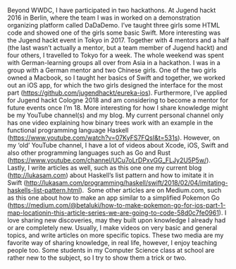 Beyond WWDC, I have participated in two hackathons. At Jugend hackt 2016 in Berlin, where the team I was in worked on a demonstration organizing platform called DaDaDemo. I’ve taught three girls some HTML code and showed one of the girls some basic Swift. More interesting was the Jugend hackt event in Tokyo in 2017. Together with 4 mentors and a half (the last wasn’t actually a mentor, but a team member of Jugend hackt) and four others, I travelled to Tokyo for a week. The whole weekend was spent with German-learning groups all over from Asia in a hackathon. I was in a group with a German mentor and two Chinese girls. One of the two girls owned a Macbook, so I taught her basics of Swift and together, we worked out an iOS app, for which the two girls designed the interface for the most part (https://github.com/jugendhackt/eureka-ios). Furthermore, I’ve applied for Jugend hackt Cologne 2018 and am considering to become a mentor for future events once I’m 18.
More interesting for how I share knowledge might be my YouTube channel(s) and my blog. My current personal channel only has one video explaining how binary trees work with an example in the functional programming language Haskell (https://www.youtube.com/watch?v=07KyFS7FQsI&t=531s). However, on my ‘old’ YouTube channel, I have a lot of videos about Xcode, iOS, Swift and also other programming languages such as Go and Rust (https://www.youtube.com/channel/UCu7oLrDPxvGG_FLJy2U5P5w/).
Lastly, I write articles as well, such as this one one my current blog (http://lukasam.com) about Haskell’s list pattern and how to imitate it in Swift (http://lukasam.com/programming/haskell/swift/2018/02/04/imitating-haskells-list-pattern.html).  Some other articles are on Medium.com, such as this one about how to make an app similar to a simplified Pokemon Go (https://medium.com/@betaluki/how-to-make-pokemon-go-for-ios-part-1-map-locationin-this-article-series-we-are-going-to-code-58d0c7fe0961).
I love sharing new discoveries, may they built upon knowledge I already had or are completely new. Usually, I make videos on very basic and general topics, and write articles on more specific topics. These two media are my favorite way of sharing knowledge, in real life, however, I enjoy teaching people too. Some students in my Computer Science class at school are rather new to the subject, so I try to show them a trick or two. 
